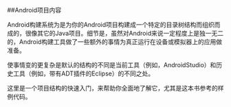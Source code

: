 ##Android项目内容

Android构建系统为是为你的Android项目构建成一个特定的目录树结构而组织而成的，很像其它的Java项目。细节是，虽然对Android来说一定程度上是独一无二的，Android构建工具做了一些额外的事情为真正运行在设备或模拟器上的应用做准备。

使事情变的更复杂是默认的结构的不同是当前工具（例如，AndroidStudio）和历史工具（例如，带有ADT插件的Eclipse）的不同之处。

这里是一个项目结构的快速入门，来帮助你全面地了解它，尤其是这本书参考的样例代码。

